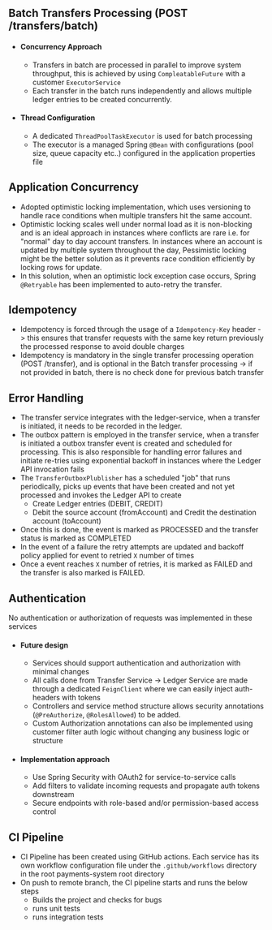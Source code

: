 ## Batch Transfers Processing (POST /transfers/batch)
* #### Concurrency Approach
    * Transfers in batch are processed in parallel to improve system throughput, this is achieved by using `CompleatableFuture` with a customer `ExecutorService`
    * Each transfer in the batch runs independently and allows multiple ledger entries to be created concurrently.
* #### Thread Configuration
    * A dedicated `ThreadPoolTaskExecutor` is used for batch processing
    * The executor is a managed Spring `@Bean` with configurations (pool size, queue capacity etc..) configured in the application properties file 

## Application Concurrency
 * Adopted optimistic locking implementation, which uses versioning to handle race conditions when multiple transfers hit the same account.
 * Optimistic locking scales well under normal load as it is non-blocking and is an ideal approach in instances where conflicts are rare i.e. for "normal" day to day account transfers. In instances where an account is updated by multiple system throughout the day, Pessimistic locking might be the better solution as it prevents race condition efficiently by locking rows for update.
 * In this solution, when an optimistic lock exception case occurs, Spring `@Retryable` has been implemented to auto-retry the transfer.

## Idempotency
  * Idempotency is forced through the usage of a `Idempotency-Key` header -> this ensures that transfer requests with the same key return previously the processed response to avoid double charges
  * Idempotency is mandatory in the single transfer processing operation (POST /transfer), and is optional in the Batch transfer processing -> if not provided in batch, there is no check done for previous batch transfer

## Error Handling
* The transfer service integrates with the ledger-service, when a transfer is initiated, it needs to be recorded in the ledger.
* The outbox pattern is employed in the transfer service, when a transfer is initiated a outbox transfer event is created and scheduled for processing. This is also responsible for handling error failures and initiate re-tries using exponential backoff in instances where the Ledger API invocation fails
* The `TransferOutboxPlublisher` has a scheduled "job" that runs periodically, picks up events that have been created and not yet processed and invokes the Ledger API to create
  * Create Ledger entries (DEBIT, CREDIT)
  * Debit the source account (fromAccount) and Credit the destination account (toAccount)
* Once this is done, the event is marked as PROCESSED and the transfer status is marked as COMPLETED
* In the event of a failure the retry attempts are updated and backoff policy applied for event to retried `X` number of times
* Once a event reaches `X` number of retries, it is marked as FAILED and the transfer is also marked is FAILED.

## Authentication
No authentication or authorization of requests was implemented in these services

* #### Future design
  * Services should support authentication and authorization with minimal changes
  * All calls done from Transfer Service -> Ledger Service are made through a dedicated `FeignClient` where we can easily inject auth-headers with tokens
  * Controllers and service method structure allows security annotations (`@PreAuthorize`, `@RolesAllowed`) to be added. 
  * Custom Authorization annotations can also be implemented using customer filter auth logic without changing any business logic or structure
* #### Implementation approach
  * Use Spring Security with OAuth2 for service-to-service calls
  * Add filters to validate incoming requests and propagate auth tokens downstream
  * Secure endpoints with role-based and/or permission-based access control


## CI Pipeline
* CI Pipeline has been created using GitHub actions. Each service has its own workflow configuration file under the `.github/workflows` directory in the root payments-system root directory
* On push to remote branch, the CI pipeline starts and runs the below steps
  * Builds the project and checks for bugs
  * runs unit tests
  * runs integration tests
